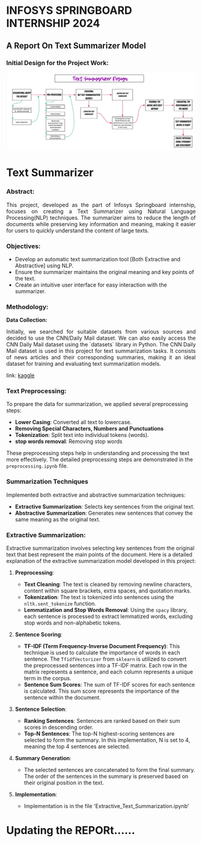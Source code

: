 # INFOSYS SPRINGBOARD INTERNSHIP 2024 
## A Report On Text Summarizer Model
### Initial Design for the Project Work:

![Initial Design Image](<Initial Design Image.png>)

# Text Summarizer
### Abstract:
<p align="justify"> This project, developed as the part of Infosys Springboard internship, focuses on creating a Text Summarizer using Natural Language Processing(NLP) techniques. The summarizer aims to reduce the length of documents while preserving key information and meaning, making it easier for users to quickly understand the content of large texts.</p>

### Objectives:
- Develop an automatic text summarization tool [Both Extractive and Abstractive] using NLP.
- Ensure the summarizer maintains the original meaning and key points of the text.
- Create an intuitive user interface for easy interaction with the summarizer.

### Methodology:

<b> Data Collection: </b>
<p align="justify"> Initially, we searched for suitable datasets from various sources and decided to use the CNN/Daily Mail dataset. We can also easily access the CNN Daily Mail dataset using the `datasets` library in Python.
The CNN Daily Mail dataset is used in this project for text summarization tasks. It consists of news articles and their corresponding summaries, making it an ideal dataset for training and evaluating text summarization models.</p>

link: [kaggle](https://www.kaggle.com/datasets/gowrishankarp/newspaper-text-summarization-cnn-dailymail/code)

### Text Preprocessing:

To prepare the data for summarization, we applied several preprocessing steps:
- **Lower Casing**: Converted all text to lowercase.
- **Removing Special Characters, Numbers and Punctuations**
- **Tokenization**: Split text into individual tokens (words).
- **stop words removal**: Removing stop words

These preprocessing steps help in understanding and processing the text more effectively. The detailed preprocessing steps are demonstrated in the `preprocessing.ipynb` file.

### Summarization Techniques

Implemented both extractive and abstractive summarization techniques:
- **Extractive Summarization**: Selects key sentences from the original text.
- **Abstractive Summarization**: Generates new sentences that convey the same meaning as the original text.

### Extractive Summarization:
Extractive summarization involves selecting key sentences from the original text that best represent the main points of the document. Here is a detailed explanation of the extractive summarization model developed in this project:

1. **Preprocessing**:
   - **Text Cleaning**: The text is cleaned by removing newline characters, content within square brackets, extra spaces, and quotation marks.
   - **Tokenization**: The text is tokenized into sentences using the `nltk.sent_tokenize` function.
   - **Lemmatization and Stop Words Removal**: Using the `spacy` library, each sentence is processed to extract lemmatized words, excluding stop words and non-alphabetic tokens.

2. **Sentence Scoring**:
   - **TF-IDF (Term Frequency-Inverse Document Frequency)**: This technique is used to calculate the importance of words in each sentence. The `TfidfVectorizer` from `sklearn` is utilized to convert the preprocessed sentences into a TF-IDF matrix. Each row in the matrix represents a sentence, and each column represents a unique term in the corpus.
   - **Sentence Sum Scores**: The sum of TF-IDF scores for each sentence is calculated. This sum score represents the importance of the sentence within the document.

3. **Sentence Selection**:
   - **Ranking Sentences**: Sentences are ranked based on their sum scores in descending order.
   - **Top-N Sentences**: The top-N highest-scoring sentences are selected to form the summary. In this implementation, N is set to 4, meaning the top 4 sentences are selected.

4. **Summary Generation**:
   - The selected sentences are concatenated to form the final summary. The order of the sentences in the summary is preserved based on their original position in the text.

5. **Implementation**:
   - Implementation is in the file 'Extractive_Text_Summarization.ipynb'


# Updating the REPORt......


